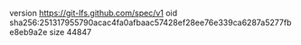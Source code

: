 version https://git-lfs.github.com/spec/v1
oid sha256:251317955790acac4fa0afbaac57428ef28ee76e339ca6287a5277fbe8eb9a2e
size 44847
